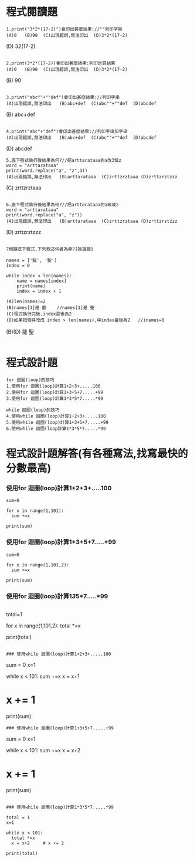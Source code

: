 # 程式閱讀題
```
1.print("3*2*(17-2)")會印出甚麼結果://""列印字串
(A)0   (B)90  (C)出現錯誤,無法印出  (D)3*2*(17-2)
```
(D)
3*2*(17-2)
```

2.print(3*2*(17-2))會印出甚麼結果:列印計算結果
(A)0   (B)90  (C)出現錯誤,無法印出  (D)3*2*(17-2)
```
(B)
90
```

3.print("abc""+""def")會印出甚麼結果://列印字串
(A)出現錯誤,無法印出   (B)abc+def  (C)abc""+""def  (D)abcdef
```
(B)
abc+def
```

4.print("abc"+"def")會印出甚麼結果://列印字串加字串
(A)出現錯誤,無法印出   (B)abc+def  (C)abc""+""def  (D)abcdef
```
(D)
abcdef
```
5.底下程式執行後結果為何?//把arttarataaa的a改3個z
word = "arttarataaa"
print(word.replace("a", "z",3))
(A)出現錯誤,無法印出   (B)arttarataaa  (C)zrttzrztaaa (D)zrttzrztzzz
```
(C)
zrttzrztaaa
```

6.底下程式執行後結果為何?//把arttarataaa的a改成z
word = "arttarataaa"
print(word.replace("a", "z"))
(A)出現錯誤,無法印出   (B)arttarataaa  (C)zrttzrztaaa (D)zrttzrztzzz
```
(D)
zrttzrztzzz
```

7根據底下程式,下列敘述何者為非?[複選題]

names = ['龍', '聖']
index = 0

while index < len(names):
    name = names[index]
    print(name)
    index = index + 1
    
(A)len(names)=2  
(B)names[1]是 龍    //names[1]是 聖
(C)程式執行完後,index最後為2
(D)如果把條件改成 index > len(names),中index最後為2   //inames=0
```
(B)(D)
龍
聖
```
```
# 程式設計題
```
for 迴圈(loop)的技巧
1.使用for 迴圈(loop)計算1+2+3+.....100
2.使用for 迴圈(loop)計算1+3+5+7.....+99
3.使用for 迴圈(loop)計算1*3*5*7.....*99

while 迴圈(loop)的技巧
4.使用while 迴圈(loop)計算1+2+3+.....100
5.使用while 迴圈(loop)計算1+3+5+7.....+99
6.使用while 迴圈(loop計算1*3*5*7.....*99
```


# 程式設計題解答(有各種寫法,找寫最快的分數最高)

### 使用for 迴圈(loop)計算1+2+3+.....100
```
sum=0

for x in range(1,101):
  sum +=x
  
print(sum)
```
### 使用for 迴圈(loop)計算1+3+5+7.....+99
```
sum=0

for x in range(1,101,2):
  sum +=x
  
print(sum)
```
### 使用for 迴圈(loop)計算1*3*5*7.....*99
```
```
total=1

for x in range(1,101,2):
  total *=x
  
print(total)
```

### 使用while 迴圈(loop)計算1+2+3+.....100
```
sum = 0
x=1

while x < 101:
  sum +=x
  x = x+1
  # x += 1
  
print(sum)
```
### 使用while 迴圈(loop)計算1+3+5+7.....+99
```
sum = 0
x=1

while x < 101:
  sum +=x
  x = x+2
  # x += 1
  
print(sum)
```

### 使用while 迴圈(loop)計算1*3*5*7.....*99
```
```
total = 1
x=1

while x < 101:
  total *=x
  x = x+2     # x += 2
  
print(total)
```
